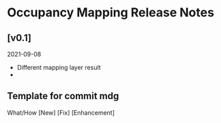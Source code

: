 # Occupancy Mapping Release Notes

## [v0.1]

2021-09-08

- Different mapping layer result
- 


## Template for commit mdg
What/How
[New]
[Fix]
[Enhancement]